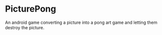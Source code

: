 # PicturePong
An android game converting a picture into a pong art game and letting them destroy the picture.
